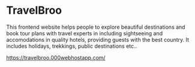 # TravelBroo
This frontend website helps people to explore beautiful destinations and book tour plans with travel experts in including sightseeing and accomodations in quality hotels, providing guests with the best country. It includes holidays, trekkings, public destinations etc.. 

https://travelbroo.000webhostapp.com/
